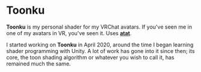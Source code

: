 # Toonku

**Toonku** is my personal shader for my VRChat avatars. If you've seen me in one of my avatars in VR, you've seen it. Uses [**atat**](https://github.com/Lakuwu/atat).

I started working on **Toonku** in April 2020, around the time I began learning shader programming with Unity. A lot of work has gone into it since then; its core, the toon shading algorithm or whatever you wish to call it, has remained much the same.
